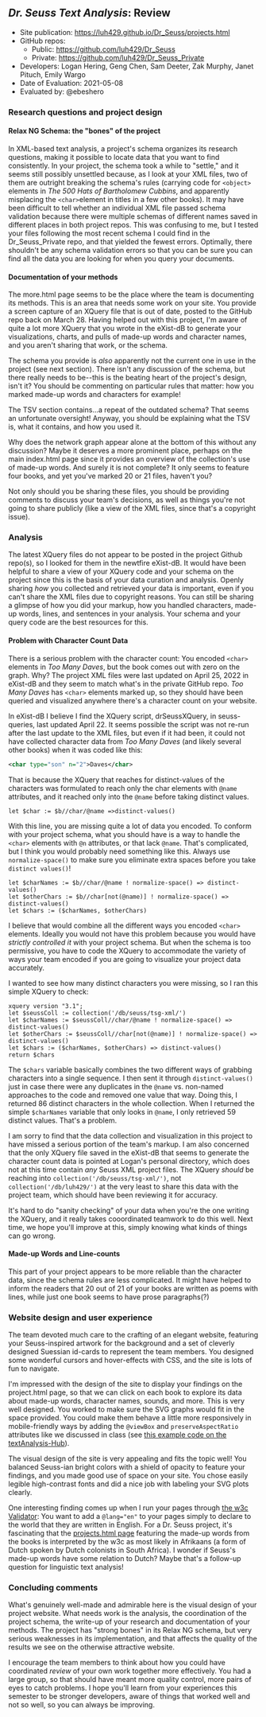 ## *Dr. Seuss Text Analysis*: Review

* Site publication: <https://luh429.github.io/Dr_Seuss/projects.html>
* GitHub repos: 
   * Public: <https://github.com/luh429/Dr_Seuss>
   * Private: <https://github.com/luh429/Dr_Seuss_Private>
* Developers: Logan Hering, Geng Chen, Sam Deeter, Zak Murphy, Janet Pituch, Emily Wargo 
* Date of Evaluation: 2021-05-08
* Evaluated by: @ebeshero

### Research questions and project design

#### Relax NG Schema: the "bones" of the project
In XML-based text analysis, a project's schema organizes its research questions, making it possible to locate data that you want to find consistently. In your project, the schema took a while to "settle," and it seems still possibly unsettled because, as I look at your XML files, two of them are outright breaking the schema's rules (carrying code for `<object>` elements in _The 500 Hats of Bartholomew Cubbins_, and apparently misplacing the `<char>`element in titles in a few other books). It may have been difficult to tell whether an individual XML file passed schema validation because there were multiple schemas of different names saved in different places in both project repos. This was confusing to me, but I tested your files following the most recent schema I could find in the Dr_Seuss_Private repo, and that yielded the fewest errors. Optimally, there shouldn't be any schema validation errors so that you can be sure you can find all the data you are looking for when you query your documents. 

#### Documentation of your methods
The more.html page seems to be the place where the team is documenting its methods. This is an area that needs some work on your site. You provide a screen capture of an XQuery file that is out of date, posted to the GitHub repo back on March 28. Having helped out with this project, I'm aware of quite a lot more XQuery that you wrote in the eXist-dB to generate your visualizations, charts, and pulls of made-up words and character names, and you aren't sharing that work, or the schema. 

The schema you provide is *also* apparently not the current one in use in the project (see next section). There isn't any discussion of the schema, but there really needs to be--this is the beating heart of the project's design, isn't it? You should be commenting on particular rules that matter: how you marked made-up words and characters for example! 

The TSV section contains...a repeat of the outdated schema? That seems an unfortunate oversight! Anyway, you should be explaining what the TSV is, what it contains, and how you used it. 

Why does the network graph appear alone at the bottom of this without any discussion? Maybe it deserves a more prominent place, perhaps on the main index.html page since it provides an overview of the collection's use of made-up words. And surely it is not complete? It only seems to feature four books, and yet you've marked 20 or 21 files, haven't you? 

Not only should you be sharing these files, you should be providing comments to discuss your team's decisions, as well as things you're not going to share publicly (like a view of the XML files, since that's a copyright issue). 


### Analysis

The latest XQuery files do not appear to be posted in the project Github repo(s), so I looked for them in the newtfire eXist-dB. It would have been helpful to share a view of your XQuery code and your schema on the project since this is the basis of your data curation and analysis. Openly sharing *how* you collected and retrieved your data is important, even if you can't share the XML files due to copyright reasons. You can still be sharing a glimpse of how you did your markup, how you handled characters, made-up words, lines, and sentences in your analysis. Your schema and your query code are the best resources for this. 

#### Problem with Character Count Data
There is a serious problem with the character count: You encoded `<char>` elements in 
*Too Many Daves*, but the book comes out with zero on the graph. Why? The project XML files were last updated on April 25, 2022 in eXist-dB and they seem to match what's in the private GitHub repo. *Too Many Daves* has `<char>` elements marked up, so they should have been queried and visualized anywhere there's a character count on your website. 

In eXist-dB I believe I find the XQuery script, drSeussXQuery, in seuss-queries, last updated April 22. It seems possible the script was not re-run after the last update to the XML files, but even if it had been, it could not have collected character data from *Too Many Daves* (and likely several other books) when it was coded like this:

```xml
<char type="son" n="2">Daves</char>
```

That is because the XQuery that reaches for distinct-values of the characters was formulated to reach only the char elements with `@name` attributes, and it reached only into the `@name` before taking distinct values. 

```
let $char := $b//char/@name =>distinct-values()
```

With this line, you are missing quite a lot of data you encoded. To conform with your project schema, what you should have is a way to handle the `<char>` elements with `@n` attributes, or that lack `@name`. That's complicated, but I think you would probably need something like this. Always use `normalize-space()` to make sure you eliminate extra spaces before you take `distinct values()`! 

```
let $charNames := $b//char/@name ! normalize-space() => distinct-values()
let $otherChars := $b//char[not(@name)] ! normalize-space() => distinct-values()
let $chars := ($charNames, $otherChars)
```

I believe that would combine all the different ways you encoded `<char>` elements. Ideally you would not have this problem because you would have *strictly controlled it* with your project schema. But when the schema is too permissive, you have to code the XQuery to accommodate the variety of ways your team encoded if you are going to visualize your project data accurately.

I wanted to see how many distinct characters you were missing, so I ran this simple XQuery to check:

```
xquery version "3.1";
let $seussColl := collection('/db/seuss/tsg-xml/')
let $charNames := $seussColl//char/@name ! normalize-space() => distinct-values()
let $otherChars := $seussColl//char[not(@name)] ! normalize-space() => distinct-values()
let $chars := ($charNames, $otherChars) => distinct-values()
return $chars
```

The `$chars` variable basically combines the two different ways of grabbing characters into a single sequence. I then sent it through `distinct-values()` just in case there were any duplicates in the `@name` vs. non-named approaches to the code and removed one value that way. Doing this, I returned 86 distinct characters in the whole collection. When I returned the simple `$charNames` variable that only looks in `@name`, I only retrieved 59 distinct values. That's a problem. 

 I am sorry to find that the data collection and visualization in this project to have missed a serious portion of the team's markup. I am also concerned that the only XQuery file saved in the eXist-dB that seems to generate the character count data is pointed at Logan's personal directory, which does not at this time contain *any* Seuss XML project files. The XQuery *should* be reaching into `collection('/db/seuss/tsg-xml/')`, not `collection('/db/luh429/')` at the very least to share this data with the project team, which should have been reviewing it for accuracy. 
 
 It's hard to do "sanity checking" of your data when you're the one writing the XQuery, and it really takes cooordinated teamwork to do this well. Next time, we hope you'll improve at this, simply knowing what kinds of things can go wrong. 

#### Made-up Words and Line-counts
This part of your project appears to be more reliable than the character data, since the schema rules are less complicated. It might have helped to inform the readers that 20 out of 21 of your books are written as poems with lines, while just one book seems to have prose paragraphs(?) 


### Website design and user experience
The team devoted much care to the crafting of an elegant website, featuring your Seuss-inspired artwork for the background and a set of cleverly designed Suessian id-cards to represent the team members. You designed some wonderful cursors and hover-effects with CSS, and the site is lots of fun to navigate. 

I'm impressed with the design of the site to display your findings on the project.html page, so that we can click on each book to explore its data about made-up words, character names, sounds, and more. This is very well designed. You worked to make sure the SVG graphs would fit in the space provided. You could make them behave a little more responsively in mobile-friendly ways by adding the `@viewBox` and `preserveAspectRatio` attributes like we discussed in class (see [this example code on the textAnalysis-Hub](https://github.com/newtfire/textAnalysis-Hub/blob/f0b3526722590d22f6bfb649204f1ded4ef925a1/Class-Examples/SVG-HTML-CSS/index.html#L24)). 

The visual design of the site is very appealing and fits the topic well! You balanced Seuss-ian bright colors with a shield of opacity to feature your findings, and you made good use of space on your site. You chose easily legible high-contrast fonts and did a nice job with labeling your SVG plots clearly. 

One interesting finding comes up when I run your pages through [the w3c Validator](https://validator.w3.org/): You want to add a `@lang="en"` to your pages simply to declare to the world that they are written in English. For a Dr. Seuss project, it's fascinating that the [projects.html page](https://luh429.github.io/Dr_Seuss/projects.html) featuring the made-up words from the books is interpreted by the w3c as most likely in Afrikaans (a form of Dutch spoken by Dutch colonists in South Africa). I wonder if Seuss's made-up words have some relation to Dutch? Maybe that's a follow-up question for linguistic text analysis! 

### Concluding comments
What's genuinely well-made and admirable here is the visual design of your project website. What needs work is the analysis, the coordination of the project schema, the write-up of your research and documentation of your methods. The project has "strong bones" in its Relax NG schema,  but very serious weaknesses in its implementation, and that affects the quality of the results we see on the otherwise attractive website. 

I encourage the team members to think about how you could have coordinated *review* of your own work together more effectively. You had a large group, so that should have meant more quality control, more pairs of eyes to catch problems. I hope you'll learn from your experiences this semester to be stronger developers, aware of things that worked well and not so well, so you can always be improving. 